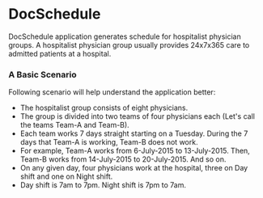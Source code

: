 # DocSchedule #

DocSchedule application generates schedule for hospitalist
physician groups. A hospitalist physician group usually
provides 24x7x365 care to admitted patients at a hospital.

### A Basic Scenario ###

Following scenario will help understand the application better:

* The hospitalist group consists of eight physicians.
* The group is divided into two teams of four physicians
  each (Let's call the teams Team-A and Team-B).
* Each team works 7 days straight starting on a Tuesday. During
  the 7 days that Team-A is working, Team-B does not work.
* For example, Team-A works from 6-July-2015 to 13-July-2015. Then,
  Team-B works from 14-July-2015 to 20-July-2015. And so on.
* On any given day, four physicians work at the hospital,
  three on Day shift and one on Night shift.
* Day shift is 7am to 7pm. Night shift is 7pm to 7am.

